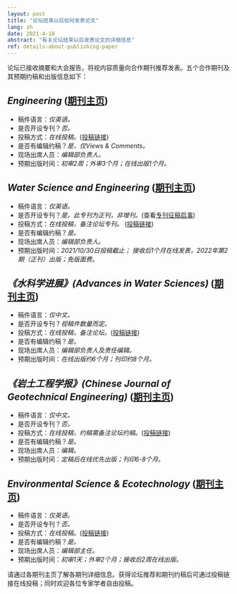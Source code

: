 ```yaml
---
layout: post
title: "论坛结束以后如何发表论文"
lang: zh
date: 2021-4-18
abstract: "有关论坛结束以后发表论文的详细信息"
ref: details-about-publishing-paper
---
```

论坛已接收摘要和大会报告，将视内容质量向合作期刊推荐发表。五个合作期刊及其预期约稿和出版信息如下：
   
## *Engineering* ([期刊主页](https://www.journals.elsevier.com/engineering/))

- 稿件语言：*仅英语。*
- 是否开设专刊？*否。*
- 投稿方式：*在线投稿。*([投稿链接](https://www.editorialmanager.com/eng/default.aspx))
- 是否有编辑约稿？*是，仅Views & Comments。*
- 现场出席人员：*编辑部负责人。*
- 预期出版时间：*初审2周；外审3个月；在线出版1个月。*

## *Water Science and Engineering* ([期刊主页](http://wse.hhu.edu.cn/))
- 稿件语言：*仅英语。*
- 是否开设专刊？*是。此专刊为正刊，非增刊。*(查看[专刊征稿启事](http://wse.hhu.edu.cn:8080/water/EN/column/item227.shtml))
- 投稿方式：*在线投稿，备注论坛专刊。* ([投稿链接](https://mc03.manuscriptcentral.com/wse))
- 是否有编辑约稿？*是。*
- 现场出席人员：*编辑部负责人。*
- 预期出版时间：*2021/10/30日投稿截止； 接收后1个月在线发表，2022年第2期（正刊）出版；免版面费。*

## *《水科学进展》(Advances in Water Sciences)* ([期刊主页](http://skxjz.nhri.cn/))
- 稿件语言：*仅中文。*
- 是否开设专刊？*视稿件数量而定。*
- 投稿方式：*在线投稿，备注论坛。*([投稿链接](http://skxjz.nhri.cn/))
- 是否有编辑约稿？*是。*
- 现场出席人员：*编辑部负责人及责任编辑。*
- 预期出版时间：*在线出版约6个月；刊印约8个月。*

## *《岩土工程学报》(Chinese Journal of Geotechnical Engineering)* ([期刊主页](http://www.cgejournal.com/))

- 稿件语言：*仅中文。*
- 是否开设专刊？*否。*
- 投稿方式：*在线投稿，约稿需备注论坛约稿。*([投稿链接](http://www.cgejournal.com/))
- 是否有编辑约稿？*是。*
- 现场出席人员：*编辑。*
- 预期出版时间：*定稿后在线优先出版；刊印6-8个月。*

## *Environmental Science & Ecotechnology* ([期刊主页](https://www.sciencedirect.com/journal/environmental-science-and-ecotechnology/))

- 稿件语言：*仅英语。*
- 是否开设专刊？*否。*
- 投稿方式：*在线投稿。*([投稿链接](https://www.editorialmanager.com/ese/default.aspx))
- 是否有编辑约稿？*是。*
- 现场出席人员：*编辑部主任。*
- 预期出版时间：*初审1天；外审2个月；接收后2周在线出版。*

 请通过各期刊主页了解各期刊详细信息。获得论坛推荐和期刊约稿后可通过投稿链接在线投稿；同时欢迎各位专家学者自由投稿。

